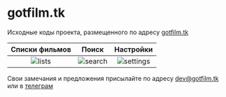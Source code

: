 # gotfilm.tk
Исходные коды проекта, размещенного по адресу [gotfilm.tk](https://gotfilm.tk)

Списки фильмов             |  Поиск                    |  Настройки
:-------------------------:|:-------------------------:|:-------------------------:
![lists](https://github.com/awesomesk1ll/gotfilm.tk/blob/develop/docs/lists.gif) | ![search](https://github.com/awesomesk1ll/gotfilm.tk/blob/develop/docs/search.gif) | ![settings](https://github.com/awesomesk1ll/gotfilm.tk/blob/develop/docs/settings.gif)

Свои замечания и предложения присылайте по адресу dev@gotfilm.tk или в [телеграм](https://t.me/awesomesk1ll)

